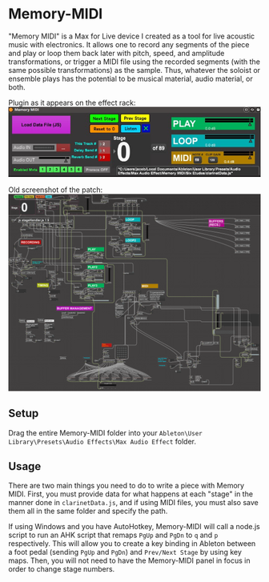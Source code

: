 # Memory-MIDI

"Memory MIDI" is a Max for Live device I created as a tool for live acoustic music with electronics. It allows one to record any segments of the piece and play or loop them back later with pitch, speed, and amplitude transformations, or trigger a MIDI file using the recorded segments (with the same possible transformations) as the sample. Thus, whatever the soloist or ensemble plays has the potential to be musical material, audio material, or both.

Plugin as it appears on the effect rack:
![Plugin as it appears on the effect rack](Memory%20MIDI%20screenshot.jpg)

Old screenshot of the patch:
![Old screenshot of the patch](Clarinet%20Piece%20Patch.png)

## Setup

Drag the entire Memory-MIDI folder into your `Ableton\User Library\Presets\Audio Effects\Max Audio Effect` folder.

## Usage

There are two main things you need to do to write a piece with Memory MIDI. First, you must provide data for what happens at each "stage" in the manner done in `clarinetData.js`, and if using MIDI files, you must also save them all in the same folder and specify the path.

If using Windows and you have AutoHotkey, Memory-MIDI will call a node.js script to run an AHK script that remaps `PgUp` and `PgDn` to `q` and `p` respectively. This will allow you to create a key binding in Ableton between a foot pedal (sending `PgUp` and `PgDn`) and `Prev/Next Stage` by using key maps. Then, you will not need to have the Memory-MIDI panel in focus in order to change stage numbers.